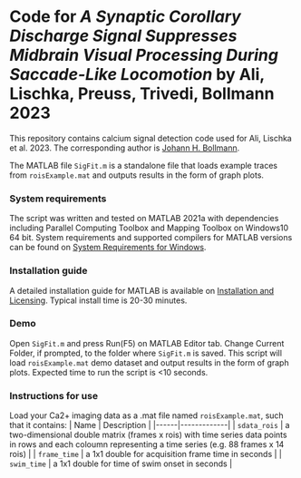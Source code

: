 # Code for _A Synaptic Corollary Discharge Signal Suppresses Midbrain Visual Processing During Saccade-Like Locomotion_ by Ali, Lischka, Preuss, Trivedi, Bollmann 2023

This repository contains calcium signal detection code used for Ali, Lischka et al. 2023. The corresponding author is [Johann H. Bollmann](http://bollmannlab.org/contact/).

The MATLAB file `SigFit.m` is a standalone file that loads example traces from `roisExample.mat` and outputs results in the form of graph plots.

### System requirements

The script was written and tested on MATLAB 2021a with dependencies including Parallel Computing Toolbox and Mapping Toolbox on Windows10 64 bit. System requirements and supported compilers for MATLAB versions can be found on [System Requirements for Windows](https://uk.mathworks.com/support/requirements/previous-releases.html).

### Installation guide

A detailed installation guide for MATLAB is available on [Installation and Licensing](https://uk.mathworks.com/help/install/?s_tid=hp_ff_s_install).
Typical install time is 20-30 minutes.

### Demo

Open `SigFit.m` and press Run(F5) on MATLAB Editor tab. Change Current Folder, if prompted, to the folder where `SigFit.m` is saved. This script will load `roisExample.mat` demo dataset and output results in the form of graph plots.
Expected time to run the script is <10 seconds.

### Instructions for use

Load your Ca2+ imaging data as a .mat file named `roisExample.mat`, such that it contains:
| Name | Description |
|------|-------------|
| ``sdata_rois`` | a two-dimensional double matrix (frames x rois) with time series data points in rows and each coloumn representing a time series (e.g. 88 frames x 14 rois) |
| ``frame_time`` | a 1x1 double for acquisition frame time in seconds |
| ``swim_time`` | a 1x1 double for time of swim onset in seconds |
